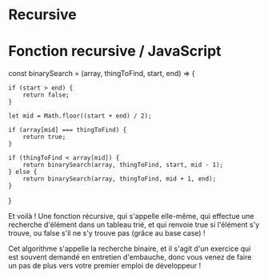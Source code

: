 # Recursive
# Fonction recursive / JavaScript

const binarySearch = (array, thingToFind, start, end) => {
    
    if (start > end) {
        return false;
    }
    
    let mid = Math.floor((start + end) / 2);
    
    if (array[mid] === thingToFind) {
        return true;
    }
    
    if (thingToFind < array[mid]) {
        return binarySearch(array, thingToFind, start, mid - 1);
    } else {
        return binarySearch(array, thingToFind, mid + 1, end);
    }
}

Et voilà ! Une fonction récursive, qui s'appelle elle-même, qui effectue une recherche d'élément dans un tableau trié, et qui renvoie  true  si l'élément s'y trouve, ou  false  s'il ne s'y trouve pas (grâce au base case) !

Cet algorithme s'appelle la recherche binaire, et il s'agit d'un exercice qui est souvent demandé en entretien d'embauche, donc vous venez de faire un pas de plus vers votre premier emploi de développeur !
